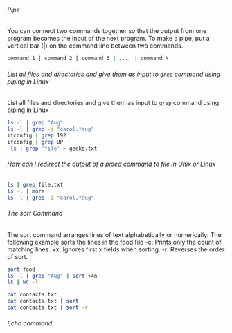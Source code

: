 ###### Pipe
You can connect two commands together so that the output from one program becomes the input of the next program.
To make a pipe, put a vertical bar (|) on the command line between two commands.

``````sh
command_1 | command_2 | command_3 | .... | command_N

``````
###### List all files and directories and give them as input to `grep` command using piping in Linux
List all files and directories and give them as input to `grep` command using piping in Linux
``````sh
ls -l | grep "Aug"
ls -l | grep -i "carol.*aug"
ifconfig | grep 192
ifconfig | grep UP
 ls | grep 'file' > geeks.txt
``````
###### How can I redirect the output of a piped command to file in Unix or Linux

``````sh
ls | grep file.txt
ls -l | more
ls -l | grep -i "carol.*aug"
``````
###### The sort Command
The sort command arranges lines of text alphabetically or numerically. The following example sorts the lines in the food file
-c: Prints only the count of matching lines.
+x: Ignores first x fields when sorting.
-r: Reverses the order of sort.
``````sh
sort food
ls -l | grep "Aug" | sort +4n
ls | wc -l

cat contacts.txt
cat contacts.txt | sort
cat contacts.txt | sort -r
``````
###### Echo command

``````sh

``````
